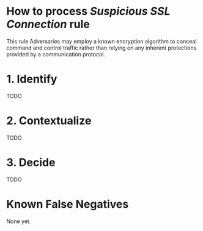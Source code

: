 # How to process *Suspicious SSL Connection* rule
This rule Adversaries may employ a known encryption algorithm to conceal command and control traffic rather than relying on any inherent protections provided by a communication protocol.

# 1. Identify
TODO

# 2. Contextualize
TODO

# 3. Decide
TODO

# Known False Negatives
None yet.
